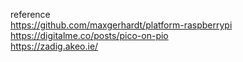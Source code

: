 reference  
https://github.com/maxgerhardt/platform-raspberrypi  
https://digitalme.co/posts/pico-on-pio  
https://zadig.akeo.ie/
